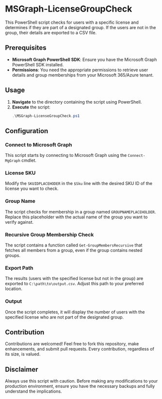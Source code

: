 # MSGraph-LicenseGroupCheck

This PowerShell script checks for users with a specific license and determines if they are part of a designated group. If the users are not in the group, their details are exported to a CSV file.

## Prerequisites

- **Microsoft Graph PowerShell SDK**: Ensure you have the Microsoft Graph PowerShell SDK installed.
- **Permissions**: You need the appropriate permissions to retrieve user details and group memberships from your Microsoft 365/Azure tenant.

## Usage

1. **Navigate** to the directory containing the script using PowerShell.
2. **Execute** the script:
   ```powershell
   .\MSGraph-LicenseGroupCheck.ps1

## Configuration

### Connect to Microsoft Graph
This script starts by connecting to Microsoft Graph using the `Connect-MgGraph` cmdlet.

### License SKU
Modify the `SKUIDPLACEHODER` in the `$Sku` line with the desired SKU ID of the license you want to check.

### Group Name
The script checks for membership in a group named `GROUPNAMEPLACEHOLDER`. Replace this placeholder with the actual name of the group you want to verify against.

### Recursive Group Membership Check
The script contains a function called `Get-GroupMembersRecursive` that fetches all members from a group, even if the group contains nested groups.

### Export Path
The results (users with the specified license but not in the group) are exported to `C:\path\to\output.csv`. Adjust this path to your preferred location.

### Output
Once the script completes, it will display the number of users with the specified license who are not part of the designated group.

## Contribution
Contributions are welcomed! Feel free to fork this repository, make enhancements, and submit pull requests. Every contribution, regardless of its size, is valued.

## Disclaimer
Always use this script with caution. Before making any modifications to your production environment, ensure you have the necessary backups and fully understand the implications.
